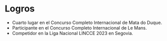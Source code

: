 # Logros

- Cuarto lugar en el Concurso Completo Internacional de Mata do Duque.
- Participante en el Concurso Completo Internacional de Le Mans.
- Competidor en la Liga Nacional LINCCE 2023 en Segovia.
